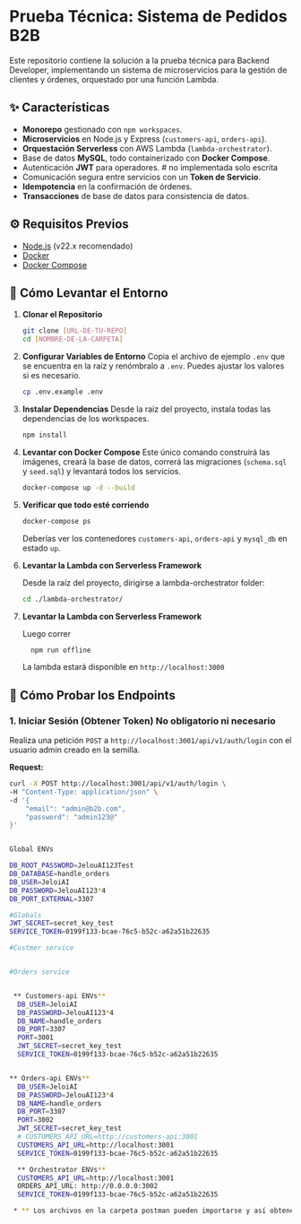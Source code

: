 # Prueba Técnica: Sistema de Pedidos B2B

Este repositorio contiene la solución a la prueba técnica para Backend Developer, implementando un sistema de microservicios para la gestión de clientes y órdenes, orquestado por una función Lambda.

## ✨ Características

* **Monorepo** gestionado con `npm workspaces`.
* **Microservicios** en Node.js y Express (`customers-api`, `orders-api`).
* **Orquestación Serverless** con AWS Lambda (`lambda-orchestrator`).
* Base de datos **MySQL**, todo containerizado con **Docker Compose**.
* Autenticación **JWT** para operadores. # no implementada solo escrita
* Comunicación segura entre servicios con un **Token de Servicio**.
* **Idempotencia** en la confirmación de órdenes.
* **Transacciones** de base de datos para consistencia de datos.

## ⚙️ Requisitos Previos

* [Node.js](https://nodejs.org/) (v22.x recomendado)
* [Docker](https://www.docker.com/products/docker-desktop/)
* [Docker Compose](https://docs.docker.com/compose/)

## 🚀 Cómo Levantar el Entorno

1.  **Clonar el Repositorio**
    ```bash
    git clone [URL-DE-TU-REPO]
    cd [NOMBRE-DE-LA-CARPETA]
    ```

2.  **Configurar Variables de Entorno**
    Copia el archivo de ejemplo `.env` que se encuentra en la raíz y renómbralo a `.env`. Puedes ajustar los valores si es necesario.
    ```bash
    cp .env.example .env
    ```

3.  **Instalar Dependencias**
    Desde la raíz del proyecto, instala todas las dependencias de los workspaces.
    ```bash
    npm install
    ```

4.  **Levantar con Docker Compose**
    Este único comando construirá las imágenes, creará la base de datos, correrá las migraciones (`schema.sql` y `seed.sql`) y levantará todos los servicios.
    ```bash
    docker-compose up -d --build
    ```

5.  **Verificar que todo esté corriendo**
    ```bash
    docker-compose ps
    ```
    Deberías ver los contenedores `customers-api`, `orders-api` y `mysql_db` en estado `up`.

6. **Levantar la Lambda con Serverless Framework**
    
    Desde la raíz del proyecto, dirigirse a lambda-orchestrator folder:
    ```bash
    cd ./lambda-orchestrator/
    ```

7.  **Levantar la Lambda con Serverless Framework**
    
    Luego correr
    ```bash
      npm run offline
     ```

    La lambda estará disponible en `http://localhost:3000`
    

## 🧪 Cómo Probar los Endpoints

### 1. Iniciar Sesión (Obtener Token) No obligatorio ni necesario

Realiza una petición `POST` a `http://localhost:3001/api/v1/auth/login` con el usuario admin creado en la semilla.

**Request:**
```bash
curl -X POST http://localhost:3001/api/v1/auth/login \
-H "Content-Type: application/json" \
-d '{
    "email": "admin@b2b.com",
    "password": "admin123@"
}'


Global ENVs

DB_ROOT_PASSWORD=JelouAI123Test
DB_DATABASE=handle_orders
DB_USER=JeloiAI
DB_PASSWORD=JelouAI123*4
DB_PORT_EXTERNAL=3307

#Globals
JWT_SECRET=secret_key_test
SERVICE_TOKEN=0199f133-bcae-76c5-b52c-a62a51b22635

#Custmer service


#Orders service


 ** Customers-api ENVs**
  DB_USER=JeloiAI
  DB_PASSWORD=JelouAI123*4
  DB_NAME=handle_orders
  DB_PORT=3307
  PORT=3001
  JWT_SECRET=secret_key_test
  SERVICE_TOKEN=0199f133-bcae-76c5-b52c-a62a51b22635


** Orders-api ENVs**
  DB_USER=JeloiAI
  DB_PASSWORD=JelouAI123*4
  DB_NAME=handle_orders
  DB_PORT=3307
  PORT=3002
  JWT_SECRET=secret_key_test
  # CUSTOMERS_API_URL=http://customers-api:3001
  CUSTOMERS_API_URL=http://localhost:3001
  SERVICE_TOKEN=0199f133-bcae-76c5-b52c-a62a51b22635

  ** Orchestrator ENVs**
  CUSTOMERS_API_URL=http://localhost:3001
  ORDERS_API_URL: http://0.0.0.0:3002
  SERVICE_TOKEN=0199f133-bcae-76c5-b52c-a62a51b22635

 * ** Los archivos en la carpeta postman pueden importarse y así obtener los ejemplos de los request** *
